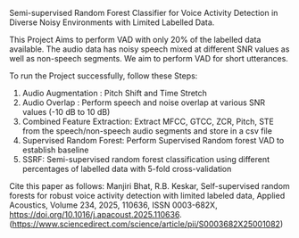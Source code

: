 Semi-supervised Random Forest Classifier for Voice Activity Detection in Diverse Noisy Environments with Limited Labelled Data.

This Project Aims to perform VAD with only 20% of the labelled data available. The audio data has noisy speech mixed at different SNR values as well as non-speech segments. 
We aim to perform VAD for short utterances.

To run the Project successfully, follow these Steps:
1. Audio Augmentation : Pitch Shift and Time Stretch
2. Audio Overlap : Perform speech and noise overlap at various SNR values (-10 dB to 10 dB)
3. Combined Feature Extraction: Extract MFCC, GTCC, ZCR, Pitch, STE from the speech/non-speech audio segments and store in a csv file
4. Supervised Random Forest: Perform Supervised Random forest VAD to establish baseline
5. SSRF: Semi-supervised random forest classification using different percentages of labelled data with 5-fold cross-validation

Cite this paper as follows:
  Manjiri Bhat, R.B. Keskar, Self-supervised random forests for robust voice activity detection with limited labeled data, Applied Acoustics, Volume 234, 2025, 110636, ISSN 0003-682X, https://doi.org/10.1016/j.apacoust.2025.110636. (https://www.sciencedirect.com/science/article/pii/S0003682X25001082)
